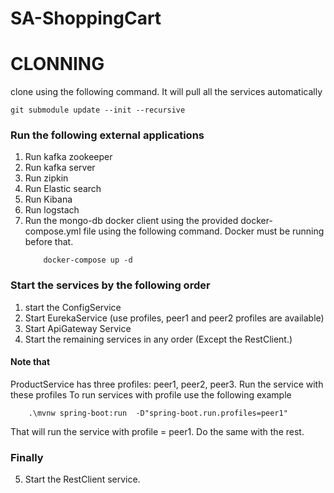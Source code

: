 # SA-ShoppingCart


# CLONNING
clone using the following command. It will pull all the services automatically

```
git submodule update --init --recursive

```


### Run the following external applications
1. Run kafka zookeeper
2. Run kafka server
3. Run zipkin  
4. Run Elastic search
5. Run Kibana
6. Run logstach
7. Run the mongo-db docker client using the provided docker-compose.yml file using the following command.
   Docker must be running before that.
    ```
        docker-compose up -d
    ```

### Start the services by the following order
1. start the ConfigService
2. Start EurekaService (use profiles,  peer1 and peer2  profiles are available)
3. Start ApiGateway Service
4. Start the remaining services in any order (Except the RestClient.)

#### Note that
ProductService has three profiles: peer1, peer2, peer3.   Run the service with these profiles
To run services with profile use the following example
```
    .\mvnw spring-boot:run  -D"spring-boot.run.profiles=peer1"
```
That will run the service with profile = peer1. Do the same with the rest.

### Finally
5. Start the RestClient service.
  


